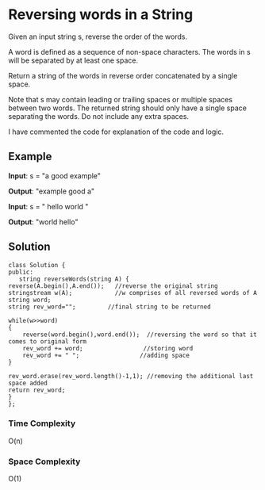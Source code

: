# Reversing words in a String
Given an input string s, reverse the order of the words.

A word is defined as a sequence of non-space characters. The words in s will be separated by at least one space.

Return a string of the words in reverse order concatenated by a single space.

Note that s may contain leading or trailing spaces or multiple spaces between two words. The returned string should only have a single space separating the words. Do not include any extra spaces.

I have commented the code for explanation of the code and logic.
## Example
 **Input**: s = "a good   example" 

 **Output**: "example good a"
 
**Input**: s = "  hello world  "

**Output**: "world hello"

## Solution


```
class Solution {
public:
   string reverseWords(string A) {   
reverse(A.begin(),A.end());   //reverse the original string
stringstream w(A);            //w comprises of all reversed words of A 
string word;
string rev_word="";         //final string to be returned

while(w>>word)
{
    reverse(word.begin(),word.end());  //reversing the word so that it comes to original form
    rev_word += word;                 //storing word
    rev_word += " ";                 //adding space
}

rev_word.erase(rev_word.length()-1,1); //removing the additional last space added 
return rev_word; 
}
};
```
### Time Complexity
O(n)

### Space Complexity
O(1)
